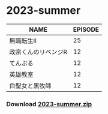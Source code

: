 # 2023-summer
| NAME | EPISODE |
| --- | --- |
| 無職転生Ⅱ | 25 |
| 政宗くんのリベンジR | 12 |
| てんぷる | 12 |
| 英雄教室 | 12 |
| 白聖女と黒牧師 | 12 |

### Download [2023-summer.zip](https://github.com/OtaDou/danmaku-archive/archive/refs/heads/2023-summer.zip)